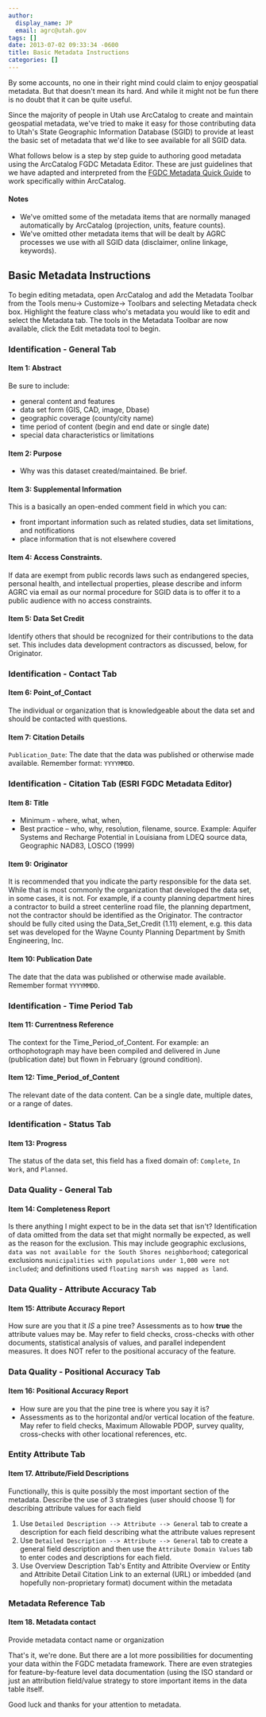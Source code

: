 ```yaml
---
author:
  display_name: JP
  email: agrc@utah.gov
tags: []
date: 2013-07-02 09:33:34 -0600
title: Basic Metadata Instructions
categories: []
---
```

By some accounts, no one in their right mind could claim to enjoy geospatial metadata. But that doesn't mean its hard. And while it might not be fun there is no doubt that it can be quite useful.

Since the majority of people in Utah use ArcCatalog to create and maintain geospatial metadata, we've tried to make it easy for those contributing data to Utah's State Geographic Information Database (SGID) to provide at least the basic set of metadata that we'd like to see available for all SGID data.

What follows below is a step by step guide to authoring good metadata using the ArcCatalog FGDC Metadata Editor. These are just guidelines that we have adapted and interpreted from the [FGDC Metadata Quick Guide](http://www.fgdc.gov/metadata/documents/MetadataQuickGuide.pdf) to work specifically within ArcCatalog.

#### Notes

  - We've omitted some of the metadata items that are normally managed automatically by ArcCatalog (projection, units, feature  counts).
  - We've omitted other metadata items that will be dealt by AGRC processes we use with all SGID data (disclaimer, online linkage, keywords).

## Basic Metadata Instructions
To begin editing metadata, open ArcCatalog and add the Metadata Toolbar from the Tools menu-> Customize-> Toolbars and selecting Metadata check box. Highlight the feature class who's metadata you would like to edit and select the Metadata tab. The tools in the Metadata Toolbar are now available, click the Edit metadata tool to begin.

### Identification - General Tab
#### Item 1: Abstract

Be sure to include:

  - general content and features
  - data set form (GIS, CAD, image, Dbase)
  - geographic coverage (county/city name)
  - time period of content (begin and end date or single date)
  - special data characteristics or limitations

#### Item 2: Purpose

  - Why was this dataset created/maintained. Be brief.

#### Item 3: Supplemental Information

This is a basically an open-ended comment field in which you can:

  - front important information such as related studies, data set limitations, and notifications
  - place information that is not elsewhere covered

#### Item 4: Access Constraints.

If data are exempt from public records laws such as endangered species, personal health, and intellectual properties, please describe and inform AGRC via email as our normal procedure for SGID data is to offer it to a public audience with no access constraints.

#### Item 5: Data Set Credit

Identify others that should be recognized for their contributions to the data set. This includes data development contractors as discussed, below, for Originator.

### Identification - Contact Tab
#### Item 6: Point_of_Contact

The individual or organization that is knowledgeable about the data set and should be contacted with questions.

#### Item 7: Citation Details

`Publication_Date`: The date that the data was published or otherwise made available. Remember format: `YYYYMMDD`.

### Identification - Citation Tab (ESRI FGDC Metadata Editor)
#### Item 8: Title

  - Minimum - where, what, when,
  - Best practice – who, why, resolution, filename, source. Example: Aquifer Systems and Recharge Potential in Louisiana from LDEQ  source data, Geographic NAD83, LOSCO (1999)

#### Item 9: Originator

It is recommended that you indicate the party responsible for the data set. While that is most commonly the organization that developed the data set, in some cases, it is not. For example, if a county planning department hires a contractor to build a street centerline road file, the planning department, not the contractor should be identified as the Originator. The contractor should be fully cited using the Data_Set_Credit (1.11) element, e.g. this data set was developed for the Wayne County Planning Department by Smith Engineering, Inc.

#### Item 10: Publication Date

 The date that the data was published or otherwise made available. Remember format `YYYYMMDD`.

### Identification - Time Period Tab
#### Item 11: Currentness Reference
The context for the Time_Period_of_Content. For example: an orthophotograph may have been compiled and delivered in June (publication date) but flown in February (ground condition).

#### Item 12: Time_Period_of_Content
The relevant date of the data content. Can be a single date, multiple dates, or a range of dates.

### Identification - Status Tab
#### Item 13: Progress

The status of the data set, this field has a fixed domain of: `Complete`, `In Work`, and `Planned`.

### Data Quality - General Tab
#### Item 14: Completeness Report

Is there anything I might expect to be in the data set that isn't? Identification of data omitted from the data set that might normally be expected, as well as the reason for the exclusion. This may include geographic exclusions, `data was not available for the South Shores neighborhood`; categorical exclusions `municipalities with populations under 1,000 were not included`; and definitions used `floating marsh was mapped as land`.

### Data Quality - Attribute Accuracy Tab
#### Item 15: Attribute Accuracy Report

How sure are you that it _IS_ a pine tree? Assessments as to how **true** the attribute values may be. May refer to field checks, cross-checks with other documents, statistical analysis of values, and parallel independent measures. It does NOT refer to the positional accuracy of the feature.

### Data Quality - Positional Accuracy Tab
#### Item 16: Positional Accuracy Report

  - How sure are you that the pine tree is where you say it is?
  - Assessments as to the horizontal and/or vertical location of the feature. May refer to field checks, Maximum Allowable PDOP,  survey quality, cross-checks with other locational references, etc.

### Entity Attribute Tab
#### Item 17. Attribute/Field Descriptions

Functionally, this is quite possibly the most important section of the metadata. Describe the use of 3 strategies (user should choose 1) for describing attribute values for each field

  1. Use `Detailed Description --> Attribute --> General` tab to create a description for each field describing what the attribute values represent
  1. Use `Detailed Description --> Attribute --> General` tab to create a general field description and then use the `Attribute Domain Values` tab to enter codes and descriptions for each field.
  1. Use Overview Description Tab's Entity and Attribite Overview or Entity and Attribite Detail Citation Link to an external (URL) or imbedded (and hopefully non-proprietary format) document within the metadata

### Metadata Reference Tab
#### Item 18. Metadata contact

Provide metadata contact name or organization

That's it, we're done. But there are a lot more possibilities for documenting your data within the FGDC metadata framework. There are even strategies for feature-by-feature level data documentation (using the ISO standard or just an attribution field/value strategy to store important items in the data table itself.

Good luck and thanks for your attention to metadata.
